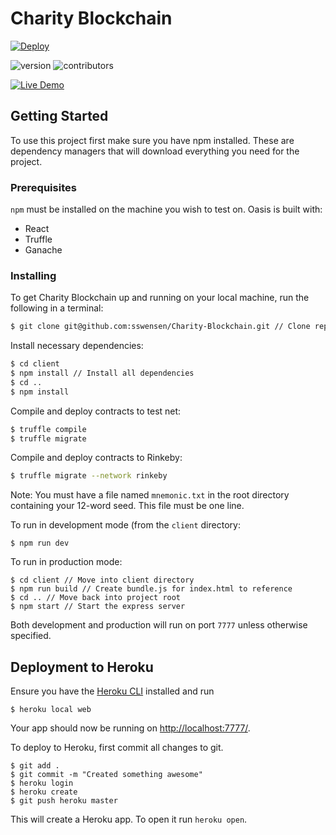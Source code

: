 # Charity Blockchain 

[![Deploy](https://www.herokucdn.com/deploy/button.svg)](https://heroku.com/deploy?template=https://github.com/sswensen/Charity-Blockchain)
 
![version](https://img.shields.io/badge/version-1.0.0-blue.svg)
![contributors](https://img.shields.io/badge/contributors-3-brightgreen.svg)

[![Live Demo](https://img.shields.io/badge/-Live%20Demo-important.svg)](https://golden-mirage.herokuapp.com/)

 
## Getting Started

To use this project first make sure you have npm installed. These are dependency managers that will download everything you need for the project.

### Prerequisites

`npm` must be installed on the machine you wish to test on.
Oasis is built with:
- React
- Truffle
- Ganache

### Installing

To get Charity Blockchain up and running on your local machine, run the following in a terminal:
```bash
$ git clone git@github.com:sswensen/Charity-Blockchain.git // Clone repo
```

Install necessary dependencies:
```bash
$ cd client
$ npm install // Install all dependencies
$ cd ..
$ npm install
```

Compile and deploy contracts to test net:
```bash
$ truffle compile
$ truffle migrate
```

Compile and deploy contracts to Rinkeby:
```bash
$ truffle migrate --network rinkeby
```
Note: You must have a file named `mnemonic.txt` in the root directory containing your 12-word seed. This file must be one line.

To run in development mode (from the `client` directory:
```
$ npm run dev
```

To run in production mode:
```
$ cd client // Move into client directory
$ npm run build // Create bundle.js for index.html to reference
$ cd .. // Move back into project root
$ npm start // Start the express server
```
Both development and production will run on port `7777` unless otherwise specified.

## Deployment to Heroku

Ensure you have the [Heroku CLI](https://devcenter.heroku.com/articles/heroku-cli#download-and-install) installed and run
```
$ heroku local web
```
Your app should now be running on [http://localhost:7777/](http://localhost:7777/).

To deploy to Heroku, first commit all changes to git. 
```
$ git add .
$ git commit -m "Created something awesome"
$ heroku login
$ heroku create
$ git push heroku master
```
This will create a Heroku app. To open it run `heroku open`.
